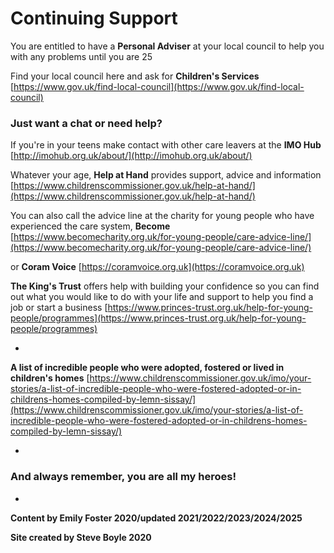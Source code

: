
# Continuing Support

You are entitled to have a **Personal Adviser** at your local council to help you with any problems until you are 25

Find your local council here and ask for **Children's Services**
[https://www.gov.uk/find-local-council](https://www.gov.uk/find-local-council)


### Just want a chat or need help?

If you're in your teens make contact with other care leavers at the **IMO Hub**
[http://imohub.org.uk/about/](http://imohub.org.uk/about/)



Whatever your age, **Help at Hand** provides support, advice and information [https://www.childrenscommissioner.gov.uk/help-at-hand/](https://www.childrenscommissioner.gov.uk/help-at-hand/)


You can also call the advice line at the charity for young people who have experienced the care system, **Become** [https://www.becomecharity.org.uk/for-young-people/care-advice-line/](https://www.becomecharity.org.uk/for-young-people/care-advice-line/)


or **Coram Voice**
[https://coramvoice.org.uk](https://coramvoice.org.uk)


**The King's Trust** offers help with building your confidence so you can find out what you would like to do with your life and support to help you find a job or start a business [https://www.princes-trust.org.uk/help-for-young-people/programmes](https://www.princes-trust.org.uk/help-for-young-people/programmes)


*

**A list of incredible people who were adopted, fostered or lived in children's homes** [https://www.childrenscommissioner.gov.uk/imo/your-stories/a-list-of-incredible-people-who-were-fostered-adopted-or-in-childrens-homes-compiled-by-lemn-sissay/](https://www.childrenscommissioner.gov.uk/imo/your-stories/a-list-of-incredible-people-who-were-fostered-adopted-or-in-childrens-homes-compiled-by-lemn-sissay/)

*



### And always remember, you are all my heroes!


*


**Content by Emily Foster 2020/updated 2021/2022/2023/2024/2025**

**Site created by Steve Boyle 2020**
